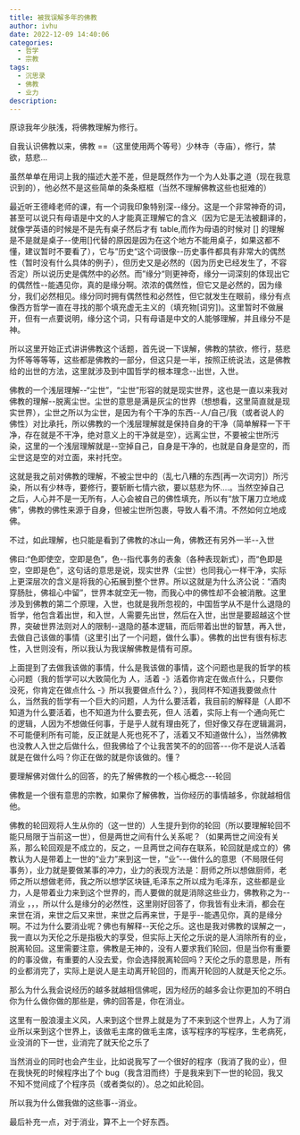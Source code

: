 ```yaml
---
title: 被我误解多年的佛教
author: ivhu
date: 2022-12-09 14:40:06
categories:
  - 哲学
  - 宗教
tags:
  - 沉思录
  - 佛教
  - 业力
description:
---
```


原谅我年少肤浅，将佛教理解为修行。

自我认识佛教以来，佛教 ==（这里使用两个等号）少林寺（寺庙），修行，禁欲，慈悲...

虽然单单在用词上我的描述大差不差，但是既然作为一个为人处事之道（现在我意识到的），他必然不是这些简单的条条框框（当然不理解佛教这些也挺难的）

最近听王德峰老师的课，有一个词我印象特别深--缘分。这是一个非常神奇的词，甚至可以说只有母语是中文的人才能真正理解它的含义（因为它是无法被翻译的，就像学英语的时候是不是先有桌子然后才有 table,而作为母语的时候对 [] 的理解是不是就是桌子--使用[]代替的原因是因为在这个地方不能用桌子，如果这都不懂，建议暂时不要看了），它与”历史“这个词很像--历史事件都具有非常大的偶然性（暂时没有什么具体的例子），但历史又是必然的（因为历史已经发生了，不容否定）所以说历史是偶然中的必然。而”缘分“则更神奇，缘分一词深刻的体现出它的偶然性--能遇见你，真的是缘分啊。浓浓的偶然性，但它又是必然的，因为缘分，我们必然相见。缘分同时拥有偶然性和必然性，但它就发生在眼前，缘分有点像西方哲学一直在寻找的那个填充虚无主义的（填充物[词穷])。这里暂时不做展开，但有一点要说明，缘分这个词，只有母语是中文的人能够理解，并且缘分不是神。

所以这里开始正式讲讲佛教这个话题，首先说一下误解，佛教的禁欲，修行，慈悲为怀等等等等，这些都是佛教的一部分，但这只是一半，按照正统说法，这是佛教给的出世的方法，这里就涉及到中国哲学的根本理念--出世，入世。

佛教的一个浅层理解--“尘世”，“尘世”形容的就是现实世界，这也是一直以来我对佛教的理解--脱离尘世。尘世的意思是满是灰尘的世界（想想看，这里简直就是现实世界），尘世之所以为尘世，是因为有个干净的东西--人/自己/我（或者说人的佛性）对比承托，所以佛教的一个浅层理解就是保持自身的干净（简单解释一下干净，存在就是不干净，绝对意义上的干净就是空），远离尘世，不要被尘世所污染，这里的一个浅层理解就是--空掉自己，自身是干净的，也就是自身是空的，而尘世这是空的对立面，来衬托空。

这就是我之前对佛教的理解，不被尘世中的（乱七八糟的东西[再一次词穷]）所污染，所以有少林寺，要修行，要斩断七情六欲，要以慈悲为怀....。当然空掉自己之后，人心并不是一无所有，人心会被自己的佛性填充，所以有“放下屠刀立地成佛”，佛教的佛性来源于自身，但被尘世所包裹，导致人看不清。不然如何立地成佛。

不过，如此理解，也只能是看到了佛教的冰山一角，佛教还有另外一半--入世

佛曰:“色即使空，空即是色”，色--指代事务的表象（各种表现新式），而“色即是空，空即是色”，这句话的意思是说，现实世界（尘世）也同我心一样干净，实际上更深层次的含义是将我的心拓展到整个世界。所以这就是为什么济公说：“酒肉穿肠肚，佛祖心中留”，世界本就空无一物，而我心中的佛性却不会被消散。这里涉及到佛教的第二个原理，入世，也就是我所忽视的，中国哲学从不是什么退隐的哲学，他包含着出世，和入世，人需要先出世，然后在入世，出世是要超越这个世界，突破世界法则对人的限制--退隐的基本逻辑，而后带着出世的智慧，再入世，去做自己该做的事情（这里引出了一个问题，做什么事）。佛教的出世有很有标志性，入世则没有，所以我认为我误解佛教是情有可原。

上面提到了去做我该做的事情，什么是我该做的事情，这个问题也是我的哲学的核心问题（我的哲学可以大致简化为 人，活着 -》活着你肯定在做点什么，只要你没死，你肯定在做点什么 -》所以我要做点什么？），我同样不知道我要做点什么，当然我的哲学有一个巨大的问题，人为什么要活着，我目前的解释是（人即不知道为什么要活着，也不知道为什么要去死，但人 活着，实际上有一个通向死亡的逻辑，人因为不想做任何事，于是乎人就有理由死了，但好像又存在逻辑漏洞，不可能便利所有可能，反正就是人死也死不了，活着又不知道做什么），当然佛教也没教人入世之后做什么，但我佛给了个让我苦笑不的的回答---你不是说人活着就是在做什么吗？你正在做的就是你该做的。懂？

要理解佛对做什么的回答，的先了解佛教的一个核心概念---轮回

佛教是一个很有意思的宗教，如果你了解佛教，当你经历的事情越多，你就越相信他。

佛教的轮回观将人生从你的（这一世的）人生提升到你的轮回（所以要理解轮回不能只局限于当前这一世），但是两世之间有什么关系呢？（如果两世之间没有关系，那么轮回观是不成立的，反之，一旦两世之间存在联系，轮回就是成立的）佛教认为人是带着上一世的“业力”来到这一世，“业”---做什么的意思（不局限任何事务），业力就是要做某事的冲力，业力的表现方法是：厨师之所以想做厨师，老师之所以想做老师，我之所以想学区块链,毛泽东之所以成为毛泽东，这些都是业力，人是带着业力来到这个世界的，而人要做的就是消除这些业力，佛教称之为--消业 ，，，所以什么是缘分的必然性，这里刚好回答了，你我皆有业未消，都会在来世在消，来世之后又来世，来世之后再来世，于是乎--能遇见你，真的是缘分啊。不过为什么要消业呢？佛也有解释--天伦之乐。这也是我对佛教的误解之一，我一直以为天伦之乐是指极大的享受，但实际上天伦之乐说的是人消除所有的业，脱离轮回。这里需要注意，佛教是无神的，没有人要求我们轮回，但是当你有重要的的事没做，有重要的人没去爱，你会选择脱离轮回吗？天伦之乐的意思是，所有的业都消完了，实际上是说人是主动离开轮回的，而离开轮回的人就是天伦之乐。

那么为什么我会说经历的越多就越相信佛呢，因为经历的越多会让你更加的不明白你为什么做你做的那些是，佛的回答是，你在消业。

这里有一股浪漫主义风，人来到这个世界上就是为了不来到这个世界上，人为了消业所以来到这个世界上，该做毛主席的做毛主席，该写程序的写程序，生老病死，业没消的下一世，业消完了就天伦之乐了

当然消业的同时也会产生业，比如说我写了一个很好的程序（我消了我的业），但在我快死的时候程序出了个 bug（我含泪而终）于是我来到下一世的轮回，我又不知不觉间成了个程序员（或者类似的）。总之如此轮回。

所以我为什么做我做的这些事--消业。

最后补充一点，对于消业，算不上一个好东西。
